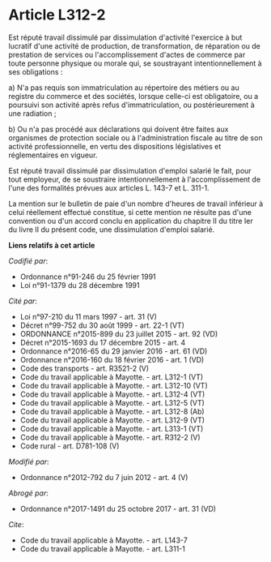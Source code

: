 # Article L312-2

Est réputé travail dissimulé par dissimulation d'activité l'exercice à but lucratif d'une activité de production, de
transformation, de réparation ou de prestation de services ou l'accomplissement d'actes de commerce par toute personne
physique ou morale qui, se soustrayant intentionnellement à ses obligations : 

a) N'a pas requis son immatriculation au répertoire des métiers ou au registre du commerce et des sociétés, lorsque celle-ci
est obligatoire, ou a poursuivi son activité après refus d'immatriculation, ou postérieurement à une radiation ; 

b) Ou n'a pas procédé aux déclarations qui doivent être faites aux organismes de protection sociale ou à l'administration
fiscale au titre de son activité professionnelle, en vertu des dispositions législatives et réglementaires en vigueur. 

Est réputé travail dissimulé par dissimulation d'emploi salarié le fait, pour tout employeur, de se soustraire
intentionnellement à l'accomplissement de l'une des formalités prévues aux articles L. 143-7 et L. 311-1. 

La mention sur le bulletin de paie d'un nombre d'heures de travail inférieur à celui réellement effectué constitue, si cette
mention ne résulte pas d'une convention ou d'un accord conclu en application du chapitre II du titre Ier du livre II du
présent code, une dissimulation d'emploi salarié.

**Liens relatifs à cet article**

_Codifié par_:

  - Ordonnance n°91-246 du 25 février 1991
  - Loi n°91-1379 du 28 décembre 1991

_Cité par_:

  - Loi n°97-210 du 11 mars 1997 - art. 31 (V)
  - Décret n°99-752 du 30 août 1999 - art. 22-1 (VT)
  - ORDONNANCE n°2015-899 du 23 juillet 2015 - art. 92 (VD)
  - Décret n°2015-1693 du 17 décembre 2015 - art. 4
  - Ordonnance n°2016-65 du 29 janvier 2016 - art. 61 (VD)
  - Ordonnance n°2016-160 du 18 février 2016 - art. 1 (VD)
  - Code des transports - art. R3521-2 (V)
  - Code du travail applicable à Mayotte. - art. L312-1 (VT)
  - Code du travail applicable à Mayotte. - art. L312-10 (VT)
  - Code du travail applicable à Mayotte. - art. L312-4 (VT)
  - Code du travail applicable à Mayotte. - art. L312-5 (VT)
  - Code du travail applicable à Mayotte. - art. L312-8 (Ab)
  - Code du travail applicable à Mayotte. - art. L312-9 (VT)
  - Code du travail applicable à Mayotte. - art. L313-1 (VT)
  - Code du travail applicable à Mayotte. - art. R312-2 (V)
  - Code rural - art. D781-108 (V)

_Modifié par_:

  - Ordonnance n°2012-792 du 7 juin 2012 - art. 4 (V)

_Abrogé par_:

  - Ordonnance n°2017-1491 du 25 octobre 2017 - art. 31 (VD)

_Cite_:

  - Code du travail applicable à Mayotte. - art. L143-7
  - Code du travail applicable à Mayotte. - art. L311-1
